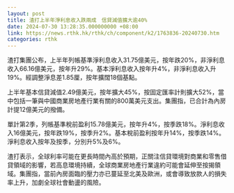 ```yaml
---
layout: post
title: 渣打上半年淨利息收入跌兩成　信貸減值擴大逾40%
date: 2024-07-30 13:28:35.000000000 +08:00
link: https://news.rthk.hk/rthk/ch/component/k2/1763836-20240730.htm
categories: rthk
---
```


渣打集團公布，上半年列帳基準淨利息收入31.75億美元，按年跌20%，非淨利息收入66.16億美元，按年升29%。基本淨利息收入按年升4%，非淨利息收入升19%。經調整淨息差1.85厘，按年擴闊18個基點。

上半年基本信貸減值2.49億美元，按年擴大45%，按固定匯率計則擴大52%，當中包括一筆與中國商業房地產行業有關的800萬美元支出。集團指，已合計為內房計提12億美元的撥備。

單計第2季，列帳基準稅前盈利15.78億美元，按年升4%，按季跌18%。淨利息收入16億美元，按年跌19%，按季升2%。基本稅前盈利按年升14%，按季跌14%。淨利息收入按年及按季，分別升5%及6%。

渣打表示，全球利率可能在更長時間內高於預期，正關注信貸環境對商業和零售借貸領域的影響，若高息環境持續，全球商業房地產行業違約可能會延伸至按揭領域。集團指，當前內房面臨的壓力亦已蔓延至北美及歐洲，或會導致放款人的損失率上升，加劇全球社會動盪的風險。
